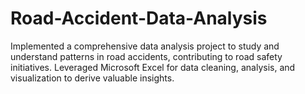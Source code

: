 # Road-Accident-Data-Analysis
Implemented a comprehensive data analysis project to study and understand patterns in road accidents, contributing to road safety initiatives. Leveraged Microsoft Excel for data cleaning, analysis, and visualization to derive valuable insights.
